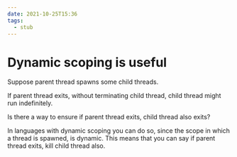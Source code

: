 ```yaml
---
date: 2021-10-25T15:36
tags: 
  - stub
---
```


# Dynamic scoping is useful

Suppose parent thread spawns some child threads.

If parent thread exits, without terminating child thread,
child thread might run indefinitely.

Is there a way to ensure if parent thread exits, child thread also exits?

In languages with dynamic scoping you can do so,
since the scope in which a thread is spawned, is dynamic.
This means that you can say if parent thread exits,
kill child thread also.
